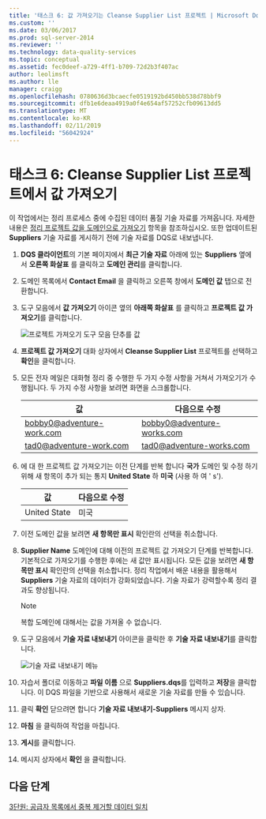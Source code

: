 ```yaml
---
title: '태스크 6: 값 가져오기는 Cleanse Supplier List 프로젝트 | Microsoft Docs'
ms.custom: ''
ms.date: 03/06/2017
ms.prod: sql-server-2014
ms.reviewer: ''
ms.technology: data-quality-services
ms.topic: conceptual
ms.assetid: fec0deef-a729-4ff1-b709-72d2b3f407ac
author: leolimsft
ms.author: lle
manager: craigg
ms.openlocfilehash: 0780636d3bcaecfe0519192bd450bb538d78bbf9
ms.sourcegitcommit: dfb1e6deaa4919a0f4e654af57252cfb09613dd5
ms.translationtype: MT
ms.contentlocale: ko-KR
ms.lasthandoff: 02/11/2019
ms.locfileid: "56042924"
---
```

# <a name="task-6-importing-values-from-the-cleanse-supplier-list-project"></a>태스크 6: Cleanse Supplier List 프로젝트에서 값 가져오기
  이 작업에서는 정리 프로세스 중에 수집된 데이터 품질 기술 자료를 가져옵니다. 자세한 내용은 [정리 프로젝트 값을 도메인으로 가져오기](https://msdn.microsoft.com/library/hh479581.aspx) 항목을 참조하십시오. 또한 업데이트된 **Suppliers** 기술 자료를 게시하기 전에 기술 자료를 DQS로 내보냅니다.  
  
1.  **DQS 클라이언트**의 기본 페이지에서 **최근 기술 자료** 아래에 있는 **Suppliers** 옆에서 **오른쪽 화살표** 를 클릭하고 **도메인 관리**를 클릭합니다.  
  
2.  도메인 목록에서 **Contact Email** 을 클릭하고 오른쪽 창에서 **도메인 값** 탭으로 전환합니다.  
  
3.  도구 모음에서 **값 가져오기** 아이콘 옆의 **아래쪽 화살표** 를 클릭하고 **프로젝트 값 가져오기**를 클릭합니다.  
  
     ![프로젝트 가져오기 도구 모음 단추를 값](../../2014/tutorials/media/et-importingvaluesfromthecslistproject-01.jpg "가져오기 프로젝트 값 도구 모음 단추")  
  
4.  **프로젝트 값 가져오기** 대화 상자에서 **Cleanse Supplier List** 프로젝트를 선택하고 **확인**을 클릭합니다.  
  
5.  모든 전자 메일은 대화형 정리 중 수행한 두 가지 수정 사항을 거쳐서 가져오기가 수행됩니다. 두 가지 수정 사항을 보려면 화면을 스크롤합니다.  
  
    |값|다음으로 수정|  
    |-----------|----------------|  
    |bobby0@adventure-work.com|bobby0@adventure-works.com|  
    |tad0@adventure-work.com|tad0@adventure-works.com|  
  
6.  에 대 한 프로젝트 값 가져오기는 이전 단계를 반복 합니다 **국가** 도메인 및 수정 하기 위해 새 항목이 추가 되는 통지 **United State** 하 **미국** (사용 하 여 ' s').  
  
    |값|다음으로 수정|  
    |-----------|----------------|  
    |United State|미국|  
  
7.  이전 도메인 값을 보려면 **새 항목만 표시** 확인란의 선택을 취소합니다.  
  
8.  **Supplier Name** 도메인에 대해 이전의 프로젝트 값 가져오기 단계를 반복합니다. 기본적으로 가져오기를 수행한 후에는 새 값만 표시됩니다. 모든 값을 보려면 **새 항목만 표시** 확인란의 선택을 취소합니다. 정리 작업에서 배운 내용을 활용해서 **Suppliers** 기술 자료의 데이터가 강화되었습니다. 기술 자료가 강력할수록 정리 결과도 향상됩니다.  
  
    > [!NOTE]  
    >  복합 도메인에 대해서는 값을 가져올 수 없습니다.  
  
9. 도구 모음에서 **기술 자료 내보내기** 아이콘을 클릭한 후 **기술 자료 내보내기**를 클릭합니다.  
  
     ![기술 자료 내보내기 메뉴](../../2014/tutorials/media/et-importingvaluesfromthecslistproject-02.jpg "기술 자료 내보내기 메뉴")  
  
10. 자습서 폴더로 이동하고 **파일 이름** 으로 **Suppliers.dqs**를 입력하고 **저장**을 클릭합니다. 이 DQS 파일을 기반으로 사용해서 새로운 기술 자료를 만들 수 있습니다.  
  
11. 클릭 **확인** 닫으려면 합니다 **기술 자료 내보내기-Suppliers** 메시지 상자.  
  
12. **마침** 을 클릭하여 작업을 마칩니다.  
  
13. **게시**를 클릭합니다.  
  
14. 메시지 상자에서 **확인** 을 클릭합니다.  
  
## <a name="next-step"></a>다음 단계  
 [3단원: 공급자 목록에서 중복 제거할 데이터 일치](../../2014/tutorials/lesson-3-matching-data-to-remove-duplicates-from-supplier-list.md)  
  
  

